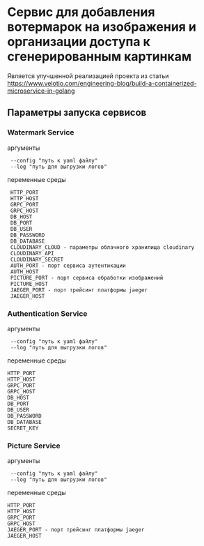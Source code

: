 # Сервис для добавления вотермарок на изображения и организации доступа к сгенерированным картинкам
Является улучшенной реализацией проекта из статьи https://www.velotio.com/engineering-blog/build-a-containerized-microservice-in-golang
## Параметры запуска сервисов
### Watermark Service
аргументы
```
 --config "путь к yaml файлу"
 --log "путь для выгрузки логов"
```
переменные среды
```
 HTTP_PORT
 HTTP_HOST
 GRPC_PORT
 GRPC_HOST
 DB_HOST
 DB_PORT
 DB_USER
 DB_PASSWORD
 DB_DATABASE
 CLOUDINARY_CLOUD - параметры облачного хранилища cloudinary
 CLOUDINARY_API
 CLOUDINARY_SECRET
 AUTH_PORT - порт сервиса аутентикации
 AUTH_HOST
 PICTURE_PORT - порт сервиса обработки изображений
 PICTURE_HOST
 JAEGER_PORT - порт трейсинг платформы jaeger
 JAEGER_HOST
```
### Authentication Service
аргументы
```
 --config "путь к yaml файлу"
 --log "путь для выгрузки логов"
```
переменные среды
```
HTTP_PORT
HTTP_HOST
GRPC_PORT
GRPC_HOST
DB_HOST
DB_PORT
DB_USER
DB_PASSWORD
DB_DATABASE
SECRET_KEY
```
### Picture Service
аргументы
```
 --config "путь к yaml файлу"
 --log "путь для выгрузки логов"
```
переменные среды
```
HTTP_PORT
HTTP_HOST
GRPC_PORT
GRPC_HOST
JAEGER_PORT - порт трейсинг платформы jaeger
JAEGER_HOST
```
